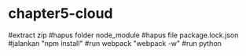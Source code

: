 # chapter5-cloud
#extract zip
#hapus folder node_module
#hapus file package.lock.json
#jalankan "npm install"
#run webpack "webpack -w"
#run python 
